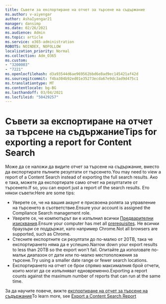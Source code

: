 ```yaml
---
title: Съвети за експортиране на отчет за търсене на съдържание
ms.author: v-aiyengar
author: AshaIyengar21
manager: dansimp
ms.date: 02/26/2021
ms.audience: Admin
ms.topic: article
ms.service: o365-administration
ROBOTS: NOINDEX, NOFOLLOW
localization_priority: Normal
ms.collection: Adm_O365
ms.custom:
- "3200003"
- "7221"
ms.openlocfilehash: d3a93544d6ae969562bbd6e8ad9ec145421af42d
ms.sourcegitcommit: f4ba304b92ed01e35273ecda67e9dc3ad9d475c1
ms.translationtype: MT
ms.contentlocale: bg-BG
ms.lasthandoff: 03/04/2021
ms.locfileid: "50429257"
---
```

# <a name="tips-for-exporting-a-report-for-content-search"></a><span data-ttu-id="8ac5b-102">Съвети за експортиране на отчет за търсене на съдържание</span><span class="sxs-lookup"><span data-stu-id="8ac5b-102">Tips for exporting a report for Content Search</span></span>

<span data-ttu-id="8ac5b-103">Може да се наложи да видите отчет за търсене на съдържание, вместо да експортирате пълните резултати от търсенето.</span><span class="sxs-lookup"><span data-stu-id="8ac5b-103">You may need to view a report of a Content Search instead of exporting the full search results.</span></span> <span data-ttu-id="8ac5b-104">Ако е така, можете да експортирате само отчет на резултатите от търсенето.</span><span class="sxs-lookup"><span data-stu-id="8ac5b-104">If so, you can export just a report of the search results.</span></span> <span data-ttu-id="8ac5b-105">Ето някои съвети:</span><span class="sxs-lookup"><span data-stu-id="8ac5b-105">Here are some tips:</span></span>

- <span data-ttu-id="8ac5b-106">Уверете се, че на вашия акаунт е присвоена ролята за управление на търсенето в съответствие.</span><span class="sxs-lookup"><span data-stu-id="8ac5b-106">Ensure your account is assigned the Compliance Search management role.</span></span>
- <span data-ttu-id="8ac5b-107">Уверете се, че компютърът ви е изпълнил всички [Предварителни изисквания](https://go.microsoft.com/fwlink/?linkid=2102407).</span><span class="sxs-lookup"><span data-stu-id="8ac5b-107">Ensure your computer has met all [prerequisites](https://go.microsoft.com/fwlink/?linkid=2102407).</span></span> <span data-ttu-id="8ac5b-108">Не всички браузъри се поддържат, като например Chrome.</span><span class="sxs-lookup"><span data-stu-id="8ac5b-108">Not all browsers are supported, such as Chrome.</span></span>
- <span data-ttu-id="8ac5b-109">Стесните експортните си резултати до по-малко от 20TB, така че експортирането няма да е успешно.</span><span class="sxs-lookup"><span data-stu-id="8ac5b-109">Narrow down your export results to less than 20TB so the export won't fail.</span></span> <span data-ttu-id="8ac5b-110">Опитайте да използвате по-малък диапазон от дати или по-малко местоположения за търсене.</span><span class="sxs-lookup"><span data-stu-id="8ac5b-110">Try using a smaller date range or fewer search locations.</span></span>
- <span data-ttu-id="8ac5b-111">Експортирането на отчет се брои спрямо максималния брой отчети, които могат да се изпълняват едновременно.</span><span class="sxs-lookup"><span data-stu-id="8ac5b-111">Exporting a report counts against the maximum number of reports that can run at the same time.</span></span>

<span data-ttu-id="8ac5b-112">За да научите повече, вижте [експортиране на отчет за търсене на съдържание](https://go.microsoft.com/fwlink/?linkid=2102409)</span><span class="sxs-lookup"><span data-stu-id="8ac5b-112">To learn more, see [Export a Content Search Report](https://go.microsoft.com/fwlink/?linkid=2102409)</span></span>